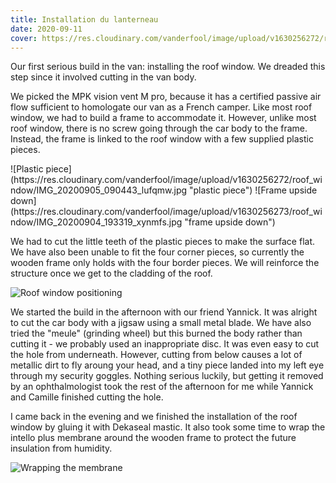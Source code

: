 ```yaml
---
title: Installation du lanterneau
date: 2020-09-11
cover: https://res.cloudinary.com/vanderfool/image/upload/v1630256272/roof_window/DSC02811_uvrj2q.jpg
---
```


Our first serious build in the van: installing the roof window. We dreaded this step since it involved cutting in the van body.

We picked the MPK vision vent M pro, because it has a certified passive air flow sufficient to homologate our van as a French camper. Like most roof window, we had to build a frame to accommodate it. However, unlike most roof window, there is no screw going through the car body to the frame. Instead, the frame is linked to the roof window with a few supplied plastic pieces.

<div class="row-image">
![Plastic piece](https://res.cloudinary.com/vanderfool/image/upload/v1630256272/roof_window/IMG_20200905_090443_lufqmw.jpg "plastic piece")
![Frame upside down](https://res.cloudinary.com/vanderfool/image/upload/v1630256273/roof_window/IMG_20200904_193319_xynmfs.jpg "frame upside down")
</div>

We had to cut the little teeth of the plastic pieces to make the surface flat. We have also been unable to fit the four corner pieces, so currently the wooden frame only holds with the four border pieces. We will reinforce the structure once we get to the cladding of the roof.

![Roof window positioning](https://res.cloudinary.com/vanderfool/image/upload/v1630256272/roof_window/DSC02814_xu7iss.jpg "roof window positioning")

We started the build in the afternoon with our friend Yannick. It was alright to cut the car body with a jigsaw using a small metal blade. We have also tried the "meule" (grinding wheel) but this burned the body rather than cutting it - we probably used an inappropriate disc. It was even easy to cut the hole from underneath. However, cutting from below causes a lot of metallic dirt to fly aroung your head, and a tiny piece landed into my left eye through my security goggles. Nothing serious luckily, but getting it removed by an ophthalmologist took the rest of the afternoon for me while Yannick and Camille finished cutting the hole.

I came back in the evening and we finished the installation of the roof window by gluing it with Dekaseal mastic. It also took some time to wrap the intello plus membrane around the wooden frame to protect the future insulation from humidity.

![Wrapping the membrane](https://res.cloudinary.com/vanderfool/image/upload/v1630256273/roof_window/IMG_20200911_203908_anx0yj.jpg "wrapping the membrane")
